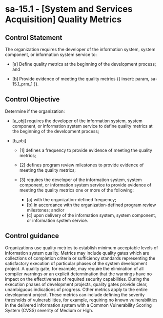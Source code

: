 # sa-15.1 - \[System and Services Acquisition\] Quality Metrics

## Control Statement

The organization requires the developer of the information system, system component, or information system service to:

- \[a\] Define quality metrics at the beginning of the development process; and

- \[b\] Provide evidence of meeting the quality metrics {{ insert: param, sa-15.1_prm_1 }}.

## Control Objective

Determine if the organization:

- \[a_obj\] requires the developer of the information system, system component, or information system service to define quality metrics at the beginning of the development process;

- \[b_obj\]

  - \[1\] defines a frequency to provide evidence of meeting the quality metrics;
  - \[2\] defines program review milestones to provide evidence of meeting the quality metrics;
  - \[3\] requires the developer of the information system, system component, or information system service to provide evidence of meeting the quality metrics one or more of the following:

    - \[a\] with the organization-defined frequency;
    - \[b\] in accordance with the organization-defined program review milestones; and/or
    - \[c\] upon delivery of the information system, system component, or information system service.

## Control guidance

Organizations use quality metrics to establish minimum acceptable levels of information system quality. Metrics may include quality gates which are collections of completion criteria or sufficiency standards representing the satisfactory execution of particular phases of the system development project. A quality gate, for example, may require the elimination of all compiler warnings or an explicit determination that the warnings have no impact on the effectiveness of required security capabilities. During the execution phases of development projects, quality gates provide clear, unambiguous indications of progress. Other metrics apply to the entire development project. These metrics can include defining the severity thresholds of vulnerabilities, for example, requiring no known vulnerabilities in the delivered information system with a Common Vulnerability Scoring System (CVSS) severity of Medium or High.
